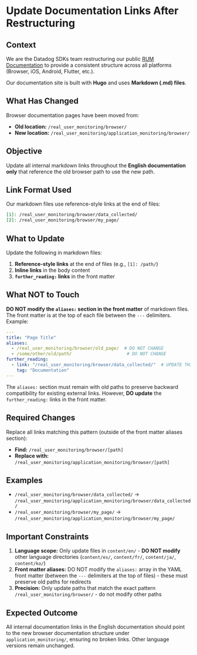# Update Documentation Links After Restructuring

## Context

We are the Datadog SDKs team restructuring our public [RUM Documentation](https://docs.datadoghq.com/real_user_monitoring) to provide a consistent structure across all platforms (Browser, iOS, Android, Flutter, etc.).

Our documentation site is built with **Hugo** and uses **Markdown (.md) files**.

## What Has Changed

Browser documentation pages have been moved from:

- **Old location:** `/real_user_monitoring/browser/`
- **New location:** `/real_user_monitoring/application_monitoring/browser/`

## Objective

Update all internal markdown links throughout the **English documentation only** that reference the old browser path to use the new path.

## Link Format Used

Our markdown files use reference-style links at the end of files:

```markdown
[1]: /real_user_monitoring/browser/data_collected/
[2]: /real_user_monitoring/browser/my_page/
```

## What to Update

Update the following in markdown files:

1. **Reference-style links** at the end of files (e.g., `[1]: /path/`)
2. **Inline links** in the body content
3. **`further_reading:` links** in the front matter

## What NOT to Touch

**DO NOT modify the `aliases:` section in the front matter** of markdown files. The front matter is at the top of each file between the `---` delimiters. Example:

```yaml
---
title: "Page Title"
aliases:
  - /real_user_monitoring/browser/old_page/  # DO NOT CHANGE
  - /some/other/old/path/                     # DO NOT CHANGE
further_reading:
  - link: "/real_user_monitoring/browser/data_collected/"  # UPDATE THIS
    tag: "Documentation"
---
```

The `aliases:` section must remain with old paths to preserve backward compatibility for existing external links. However, **DO update** the `further_reading:` links in the front matter.

## Required Changes

Replace all links matching this pattern (outside of the front matter aliases section):

- **Find:** `/real_user_monitoring/browser/[path]`
- **Replace with:** `/real_user_monitoring/application_monitoring/browser/[path]`

## Examples

- `/real_user_monitoring/browser/data_collected/` → `/real_user_monitoring/application_monitoring/browser/data_collected/`
- `/real_user_monitoring/browser/my_page/` → `/real_user_monitoring/application_monitoring/browser/my_page/`

## Important Constraints

1. **Language scope:** Only update files in `content/en/` - **DO NOT modify** other language directories (`content/es/`, `content/fr/`, `content/ja/`, `content/ko/`)
2. **Front matter aliases:** DO NOT modify the `aliases:` array in the YAML front matter (between the `---` delimiters at the top of files) - these must preserve old paths for redirects
3. **Precision:** Only update paths that match the exact pattern `/real_user_monitoring/browser/` - do not modify other paths

## Expected Outcome

All internal documentation links in the English documentation should point to the new browser documentation structure under `application_monitoring/`, ensuring no broken links. Other language versions remain unchanged.

